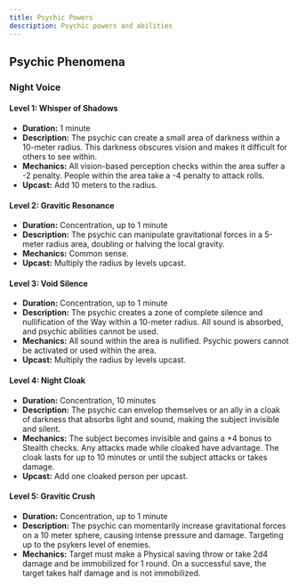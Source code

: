 ```yaml
---
title: Psychic Powers
description: Psychic powers and abilities
---
```

## Psychic Phenomena

### Night Voice

#### **Level 1: Whisper of Shadows**

* **Duration:** 1 minute  
* **Description:** The psychic can create a small area of darkness within a 10-meter radius. This darkness obscures vision and makes it difficult for others to see within.  
* **Mechanics:** All vision-based perception checks within the area suffer a \-2 penalty. People within the area take a \-4 penalty to attack rolls.  
* **Upcast:** Add 10 meters to the radius.

#### **Level 2: Gravitic Resonance**

* **Duration:** Concentration, up to 1 minute  
* **Description:** The psychic can manipulate gravitational forces in a 5-meter radius area, doubling or halving the local gravity.  
* **Mechanics:** Common sense.  
* **Upcast:** Multiply the radius by levels upcast.

#### **Level 3: Void Silence**

* **Duration:** Concentration, up to 1 minute  
* **Description:** The psychic creates a zone of complete silence and nullification of the Way within a 10-meter radius. All sound is absorbed, and psychic abilities cannot be used.  
* **Mechanics:** All sound within the area is nullified. Psychic powers cannot be activated or used within the area.  
* **Upcast:** Multiply the radius by levels upcast.

#### **Level 4: Night Cloak**

* **Duration:** Concentration, 10 minutes  
* **Description:** The psychic can envelop themselves or an ally in a cloak of darkness that absorbs light and sound, making the subject invisible and silent.  
* **Mechanics:** The subject becomes invisible and gains a \+4 bonus to Stealth checks. Any attacks made while cloaked have advantage. The cloak lasts for up to 10 minutes or until the subject attacks or takes damage.  
* **Upcast:** Add one cloaked person per upcast.

#### **Level 5: Gravitic Crush**

* **Duration:** Concentration, up to 1 minute  
* **Description:** The psychic can momentarily increase gravitational forces on a 10 meter sphere, causing intense pressure and damage. Targeting up to the psykers level of enemies.  
* **Mechanics:** Target must make a Physical saving throw or take 2d4 damage and be immobilized for 1 round. On a successful save, the target takes half damage and is not immobilized.